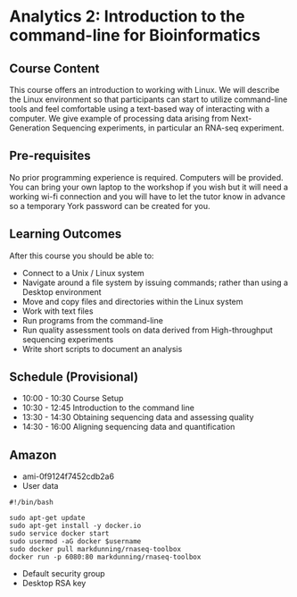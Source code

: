 # Analytics 2: Introduction to the command-line for Bioinformatics

## Course Content



This course offers an introduction to working with Linux. We will describe the Linux environment so that participants can start to utilize command-line tools and feel comfortable using a text-based way of interacting with a computer. We give example of processing data arising from Next-Generation Sequencing experiments, in particular an RNA-seq experiment.

## Pre-requisites

No prior programming experience is required. Computers will be provided. You can bring your own laptop to the workshop if you wish but it will need a working wi-fi connection and you will have to let the tutor know in advance so a temporary York password can be created for you.

## Learning Outcomes

After this course you should be able to:

- Connect to a Unix / Linux system
- Navigate around a file system by issuing commands; rather than using a Desktop environment
- Move and copy files and directories within the Linux system
- Work with text files
- Run programs from the command-line
- Run quality assessment tools on data derived from High-throughput sequencing experiments
- Write short scripts to document an analysis

## Schedule (Provisional)

- 10:00 - 10:30 Course Setup
- 10:30 - 12:45 Introduction to the command line
- 13:30 - 14:30 Obtaining sequencing data and assessing quality
- 14:30 - 16:00 Aligning sequencing data and quantification

## Amazon

- ami-0f9124f7452cdb2a6
- User data
```
#!/bin/bash

sudo apt-get update
sudo apt-get install -y docker.io
sudo service docker start
sudo usermod -aG docker $username
sudo docker pull markdunning/rnaseq-toolbox
docker run -p 6080:80 markdunning/rnaseq-toolbox
```

- Default security group
- Desktop RSA key
